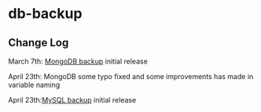 # db-backup
## Change Log
March 7th: [MongoDB backup](https://github.com/mrezachalak/db-backup/tree/main/mongo_backup) initial release

April 23th: MongoDB some typo fixed and some improvements has made in variable naming

April 23th:[MySQL backup](https://github.com/mrezachalak/db-backup/tree/main/mysql_backup) initial release
